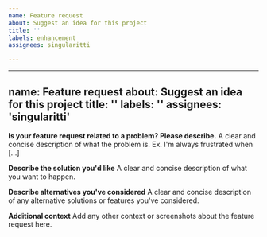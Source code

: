 ```yaml
---
name: Feature request
about: Suggest an idea for this project
title: ''
labels: enhancement
assignees: singularitti

---
```


---
name: Feature request
about: Suggest an idea for this project
title: ''
labels: ''
assignees: 'singularitti'
---

**Is your feature request related to a problem? Please describe.**
A clear and concise description of what the problem is. Ex. I'm always frustrated when [...]

**Describe the solution you'd like**
A clear and concise description of what you want to happen.

**Describe alternatives you've considered**
A clear and concise description of any alternative solutions or features you've considered.

**Additional context**
Add any other context or screenshots about the feature request here.
